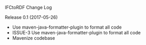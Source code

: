 IFCtoRDF Change Log

Release 0.1 (2017-05-26)
 - Use maven-java-formatter-plugin to format all code
 - ISSUE-3 Use maven-java-formatter-plugin to format all code
 - Mavenize codebase

